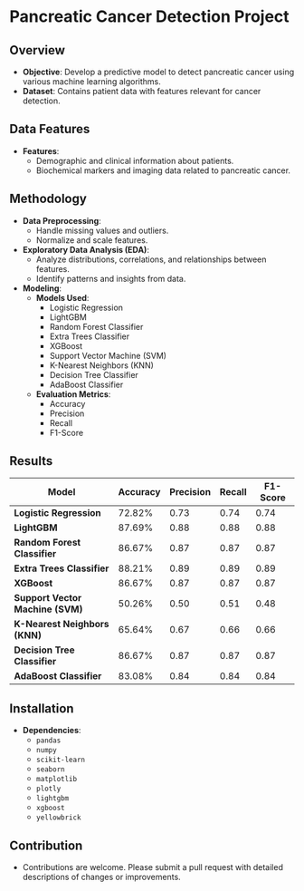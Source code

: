 # Pancreatic Cancer Detection Project

## Overview
- **Objective**: Develop a predictive model to detect pancreatic cancer using various machine learning algorithms.
- **Dataset**: Contains patient data with features relevant for cancer detection.

## Data Features
- **Features**:
  - Demographic and clinical information about patients.
  - Biochemical markers and imaging data related to pancreatic cancer.

## Methodology
- **Data Preprocessing**:
  - Handle missing values and outliers.
  - Normalize and scale features.
- **Exploratory Data Analysis (EDA)**:
  - Analyze distributions, correlations, and relationships between features.
  - Identify patterns and insights from data.
- **Modeling**:
  - **Models Used**:
    - Logistic Regression
    - LightGBM
    - Random Forest Classifier
    - Extra Trees Classifier
    - XGBoost
    - Support Vector Machine (SVM)
    - K-Nearest Neighbors (KNN)
    - Decision Tree Classifier
    - AdaBoost Classifier
  - **Evaluation Metrics**:
    - Accuracy
    - Precision
    - Recall
    - F1-Score

## Results

| Model                        | Accuracy | Precision | Recall | F1-Score |
|------------------------------|----------|-----------|--------|----------|
| **Logistic Regression**      | 72.82%   | 0.73      | 0.74   | 0.74     |
| **LightGBM**                 | 87.69%   | 0.88      | 0.88   | 0.88     |
| **Random Forest Classifier** | 86.67%   | 0.87      | 0.87   | 0.87     |
| **Extra Trees Classifier**   | 88.21%   | 0.89      | 0.89   | 0.89     |
| **XGBoost**                  | 86.67%   | 0.87      | 0.87   | 0.87     |
| **Support Vector Machine (SVM)** | 50.26%   | 0.50      | 0.51   | 0.48     |
| **K-Nearest Neighbors (KNN)**| 65.64%   | 0.67      | 0.66   | 0.66     |
| **Decision Tree Classifier** | 86.67%   | 0.87      | 0.87   | 0.87     |
| **AdaBoost Classifier**      | 83.08%   | 0.84      | 0.84   | 0.84     |

## Installation
- **Dependencies**:
  - `pandas`
  - `numpy`
  - `scikit-learn`
  - `seaborn`
  - `matplotlib`
  - `plotly`
  - `lightgbm`
  - `xgboost`
  - `yellowbrick`


## Contribution
- Contributions are welcome. Please submit a pull request with detailed descriptions of changes or improvements.
